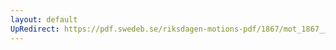 ```yaml
---
layout: default
UpRedirect: https://pdf.swedeb.se/riksdagen-motions-pdf/1867/mot_1867__ak__00168/mot_1867__ak__00168_001.pdf
---
```

